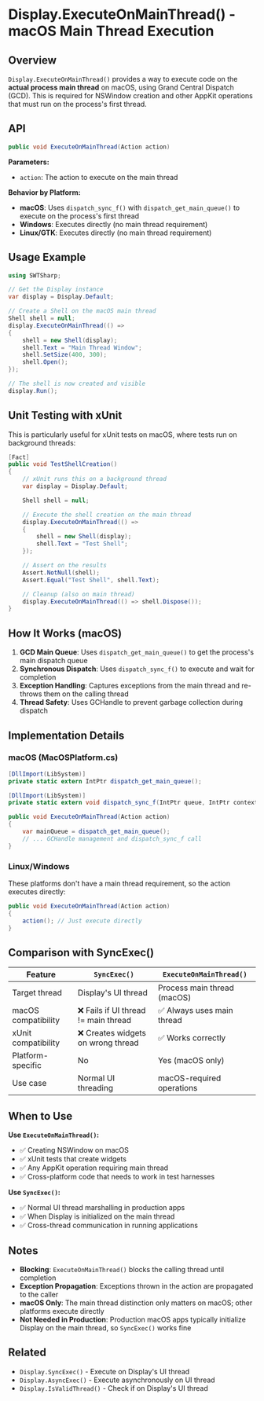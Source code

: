 # Display.ExecuteOnMainThread() - macOS Main Thread Execution

## Overview

`Display.ExecuteOnMainThread()` provides a way to execute code on the **actual process main thread** on macOS, using Grand Central Dispatch (GCD). This is required for NSWindow creation and other AppKit operations that must run on the process's first thread.

## API

```csharp
public void ExecuteOnMainThread(Action action)
```

**Parameters:**
- `action`: The action to execute on the main thread

**Behavior by Platform:**
- **macOS**: Uses `dispatch_sync_f()` with `dispatch_get_main_queue()` to execute on the process's first thread
- **Windows**: Executes directly (no main thread requirement)
- **Linux/GTK**: Executes directly (no main thread requirement)

## Usage Example

```csharp
using SWTSharp;

// Get the Display instance
var display = Display.Default;

// Create a Shell on the macOS main thread
Shell shell = null;
display.ExecuteOnMainThread(() =>
{
    shell = new Shell(display);
    shell.Text = "Main Thread Window";
    shell.SetSize(400, 300);
    shell.Open();
});

// The shell is now created and visible
display.Run();
```

## Unit Testing with xUnit

This is particularly useful for xUnit tests on macOS, where tests run on background threads:

```csharp
[Fact]
public void TestShellCreation()
{
    // xUnit runs this on a background thread
    var display = Display.Default;

    Shell shell = null;

    // Execute the shell creation on the main thread
    display.ExecuteOnMainThread(() =>
    {
        shell = new Shell(display);
        shell.Text = "Test Shell";
    });

    // Assert on the results
    Assert.NotNull(shell);
    Assert.Equal("Test Shell", shell.Text);

    // Cleanup (also on main thread)
    display.ExecuteOnMainThread(() => shell.Dispose());
}
```

## How It Works (macOS)

1. **GCD Main Queue**: Uses `dispatch_get_main_queue()` to get the process's main dispatch queue
2. **Synchronous Dispatch**: Uses `dispatch_sync_f()` to execute and wait for completion
3. **Exception Handling**: Captures exceptions from the main thread and re-throws them on the calling thread
4. **Thread Safety**: Uses GCHandle to prevent garbage collection during dispatch

## Implementation Details

### macOS (MacOSPlatform.cs)

```csharp
[DllImport(LibSystem)]
private static extern IntPtr dispatch_get_main_queue();

[DllImport(LibSystem)]
private static extern void dispatch_sync_f(IntPtr queue, IntPtr context, IntPtr work);

public void ExecuteOnMainThread(Action action)
{
    var mainQueue = dispatch_get_main_queue();
    // ... GCHandle management and dispatch_sync_f call
}
```

### Linux/Windows

These platforms don't have a main thread requirement, so the action executes directly:

```csharp
public void ExecuteOnMainThread(Action action)
{
    action(); // Just execute directly
}
```

## Comparison with SyncExec()

| Feature | `SyncExec()` | `ExecuteOnMainThread()` |
|---------|--------------|-------------------------|
| Target thread | Display's UI thread | Process main thread (macOS) |
| macOS compatibility | ❌ Fails if UI thread != main thread | ✅ Always uses main thread |
| xUnit compatibility | ❌ Creates widgets on wrong thread | ✅ Works correctly |
| Platform-specific | No | Yes (macOS only) |
| Use case | Normal UI threading | macOS-required operations |

## When to Use

**Use `ExecuteOnMainThread()`:**
- ✅ Creating NSWindow on macOS
- ✅ xUnit tests that create widgets
- ✅ Any AppKit operation requiring main thread
- ✅ Cross-platform code that needs to work in test harnesses

**Use `SyncExec()`:**
- ✅ Normal UI thread marshalling in production apps
- ✅ When Display is initialized on the main thread
- ✅ Cross-thread communication in running applications

## Notes

- **Blocking**: `ExecuteOnMainThread()` blocks the calling thread until completion
- **Exception Propagation**: Exceptions thrown in the action are propagated to the caller
- **macOS Only**: The main thread distinction only matters on macOS; other platforms execute directly
- **Not Needed in Production**: Production macOS apps typically initialize Display on the main thread, so `SyncExec()` works fine

## Related

- `Display.SyncExec()` - Execute on Display's UI thread
- `Display.AsyncExec()` - Execute asynchronously on UI thread
- `Display.IsValidThread()` - Check if on Display's UI thread
